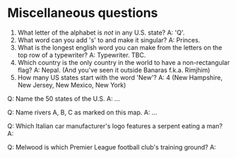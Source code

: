 Miscellaneous questions
=======================

1. What letter of the alphabet is *not* in any U.S. state?
    A: 'Q'.
2. What word can you add 's' to and make it singular?
    A: Princes.
3. What is the longest english word you can make from the letters on the top row of a typewriter?
    A: Typewriter. TBC.
4. Which country is the only country in the world to have a non-rectangular flag?
    A: Nepal. (And you've seen it outside Banaras f.k.a. Rimjhim)
5. How many US states start with the word 'New'?
    A: 4 (New Hampshire, New Jersey, New Mexico, New York)


Q: Name the 50 states of the U.S.
A: ...

Q: Name rivers A, B, C as marked on this map.
A: ...

Q: Which Italian car manufacturer's logo features a serpent eating a man?
A:

Q: Melwood is which Premier League football club's training ground?
A:


